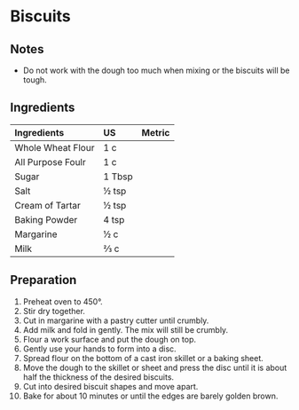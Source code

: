 # Biscuits

## Notes
*   Do not work with the dough too much when mixing or the biscuits will be tough.

## Ingredients
|Ingredients | US    |Metric |
|:-----------|:------|:------|
| Whole Wheat Flour | 1 c |  |
| All Purpose Foulr | 1 c |  |
| Sugar | 1 Tbsp |  |
| Salt | &frac12; tsp |  |
| Cream of Tartar | &frac12; tsp |  |
| Baking Powder | 4 tsp |  |
| Margarine | &frac12; c |  |
| Milk | &frac23; c |  |

## Preparation
1.  Preheat oven to 450&deg;.
2.  Stir dry together.
3.  Cut in margarine with a pastry cutter until crumbly.
4.  Add milk and fold in gently. The mix will still be crumbly.
5.  Flour a work surface and put the dough on top.
6.  Gently use your hands to form into a disc.
7.  Spread flour on the bottom of a cast iron skillet or a baking sheet.
8.  Move the dough to the skillet or sheet and press the disc until it is about half the thickness of the desired biscuits.
9.  Cut into desired biscuit shapes and move apart.
10. Bake for about 10 minutes or until the edges are barely golden brown.

